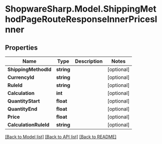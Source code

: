 # ShopwareSharp.Model.ShippingMethodPageRouteResponseInnerPricesInner

## Properties

Name | Type | Description | Notes
------------ | ------------- | ------------- | -------------
**ShippingMethodId** | **string** |  | [optional] 
**CurrencyId** | **string** |  | [optional] 
**RuleId** | **string** |  | [optional] 
**Calculation** | **int** |  | [optional] 
**QuantityStart** | **float** |  | [optional] 
**QuantityEnd** | **float** |  | [optional] 
**Price** | **float** |  | [optional] 
**CalculationRuleId** | **string** |  | [optional] 

[[Back to Model list]](../../README.md#documentation-for-models) [[Back to API list]](../../README.md#documentation-for-api-endpoints) [[Back to README]](../../README.md)

